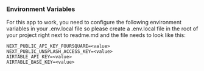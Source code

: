 ### Environment Variables

For this app to work, you need to configure the following environment variables in your .env.local file so please create a .env.local file in the root of your project right next to readme.md and the file needs to look like this:

```
NEXT_PUBLIC_API_KEY_FOURSQUARE=<value>
NEXT_PUBLIC_UNSPLASH_ACCESS_KEY=<value>
AIRTABLE_API_KEY=<value>
AIRTABLE_BASE_KEY=<value>
```
